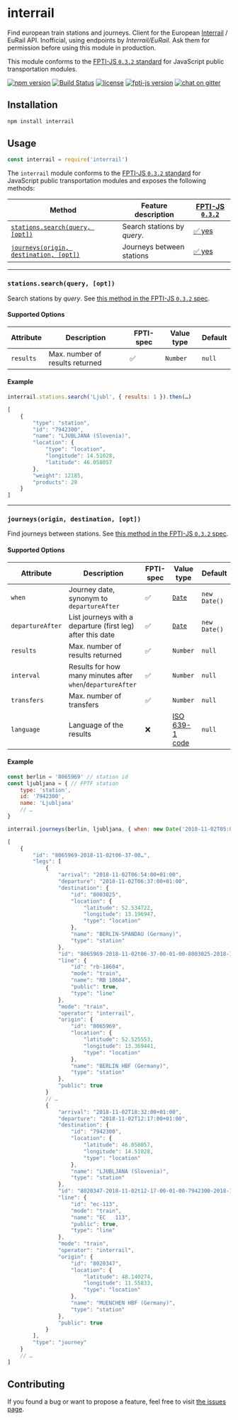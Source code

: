 # interrail

Find european train stations and journeys. Client for the European [Interrail](http://interrail.eu) / EuRail API. Inofficial, using endpoints by *Interrail/EuRail*. Ask them for permission before using this module in production.

This module conforms to the [FPTI-JS `0.3.2` standard](https://github.com/public-transport/fpti-js/tree/0.3.2) for JavaScript public transportation modules.

[![npm version](https://img.shields.io/npm/v/interrail.svg)](https://www.npmjs.com/package/interrail)
[![Build Status](https://travis-ci.org/juliuste/interrail.svg?branch=master)](https://travis-ci.org/juliuste/interrail)
[![license](https://img.shields.io/github/license/juliuste/interrail.svg?style=flat)](LICENSE)
[![fpti-js version](https://fpti-js.badges.juliustens.eu/badge/juliuste/interrail)](https://fpti-js.badges.juliustens.eu/link/juliuste/interrail)
[![chat on gitter](https://badges.gitter.im/public-transport.svg)](https://gitter.im/public-transport)

## Installation

```sh
npm install interrail
```

## Usage

```js
const interrail = require('interrail')
```

The `interrail` module conforms to the [FPTI-JS `0.3.2` standard](https://github.com/public-transport/fpti-js/tree/0.3.2) for JavaScript public transportation modules and exposes the following methods:

Method | Feature description | [FPTI-JS `0.3.2`](https://github.com/public-transport/fpti-js/tree/0.3.2)
-------|---------------------|--------------------------------------------------------------------
[`stations.search(query, [opt])`](#stationssearchquery-opt) | Search stations by *query*. | [✅ yes](https://github.com/public-transport/fpti-js/blob/0.3.2/docs/stations-stops-regions.search.md)
[`journeys(origin, destination, [opt])`](#journeysorigin-destination-opt) | Journeys between stations | [✅ yes](https://github.com/public-transport/fpti-js/blob/0.3.2/docs/journeys.md)

---

### `stations.search(query, [opt])`

Search stations by *query*. See [this method in the FPTI-JS `0.3.2` spec](https://github.com/public-transport/fpti-js/blob/0.3.2/docs/stations-stops-regions.search.md).

#### Supported Options

Attribute | Description | FPTI-spec | Value type | Default
----------|-------------|------------|------------|--------
`results` | Max. number of results returned | ✅ | `Number` | `null`

#### Example

```js
interrail.stations.search('Ljubl', { results: 1 }).then(…)
```

```js
[
	{
		"type": "station",
		"id": "7942300",
		"name": "LJUBLJANA (Slovenia)",
		"location": {
			"type": "location",
			"longitude": 14.51028,
			"latitude": 46.058057
		},
		"weight": 12185,
		"products": 28
	}
]
```

---

### `journeys(origin, destination, [opt])`

Find journeys between stations. See [this method in the FPTI-JS `0.3.2` spec](https://github.com/public-transport/fpti-js/blob/0.3.2/docs/journeys.md).

#### Supported Options

Attribute | Description | FPTI-spec | Value type | Default
----------|-------------|------------|------------|--------
`when` | Journey date, synonym to `departureAfter` | ✅ | [`Date`](https://developer.mozilla.org/en-US/docs/Web/JavaScript/Reference/Global_Objects/date) | `new Date()`
`departureAfter` | List journeys with a departure (first leg) after this date | ✅ | [`Date`](https://developer.mozilla.org/en-US/docs/Web/JavaScript/Reference/Global_Objects/date) | `new Date()`
`results` | Max. number of results returned | ✅ | `Number` | `null`
`interval` | Results for how many minutes after `when`/`departureAfter` | ✅ | `Number` | `null`
`transfers` | Max. number of transfers | ✅ | `Number` | `null`
`language` | Language of the results | ❌ | [ISO 639-1 code](https://en.wikipedia.org/wiki/List_of_ISO_639-1_codes) | `null`

#### Example

```js
const berlin = '8065969' // station id
const ljubljana = { // FPTF station
	type: 'station',
	id: '7942300',
	name: 'Ljubljana'
	// …
}

interrail.journeys(berlin, ljubljana, { when: new Date('2018-11-02T05:00:00+0200') }).then(…)
```

```js
[
	{
		"id": "8065969-2018-11-02t06-37-00…",
		"legs": [
			{
				"arrival": "2018-11-02T06:54:00+01:00",
				"departure": "2018-11-02T06:37:00+01:00",
				"destination": {
					"id": "8003025",
					"location": {
						"latitude": 52.534722,
						"longitude": 13.196947,
						"type": "location"
					},
					"name": "BERLIN-SPANDAU (Germany)",
					"type": "station"
				},
				"id": "8065969-2018-11-02t06-37-00-01-00-8003025-2018-11-02t06-54-00-01-00-rb-18604",
				"line": {
					"id": "rb-18604",
					"mode": "train",
					"name": "RB 18604",
					"public": true,
					"type": "line"
				},
				"mode": "train",
				"operator": "interrail",
				"origin": {
					"id": "8065969",
					"location": {
						"latitude": 52.525553,
						"longitude": 13.369441,
						"type": "location"
					},
					"name": "BERLIN HBF (Germany)",
					"type": "station"
				},
				"public": true
			}
			// …
			{
				"arrival": "2018-11-02T18:32:00+01:00",
				"departure": "2018-11-02T12:17:00+01:00",
				"destination": {
					"id": "7942300",
					"location": {
						"latitude": 46.058057,
						"longitude": 14.51028,
						"type": "location"
					},
					"name": "LJUBLJANA (Slovenia)",
					"type": "station"
				},
				"id": "8020347-2018-11-02t12-17-00-01-00-7942300-2018-11-02t18-32-00-01-00-ec-113",
				"line": {
					"id": "ec-113",
					"mode": "train",
					"name": "EC   113",
					"public": true,
					"type": "line"
				},
				"mode": "train",
				"operator": "interrail",
				"origin": {
					"id": "8020347",
					"location": {
						"latitude": 48.140274,
						"longitude": 11.55833,
						"type": "location"
					},
					"name": "MUENCHEN HBF (Germany)",
					"type": "station"
				},
				"public": true
			}
		],
		"type": "journey"
	}
	// …
]
```

## Contributing

If you found a bug or want to propose a feature, feel free to visit [the issues page](https://github.com/juliuste/interrail/issues).
